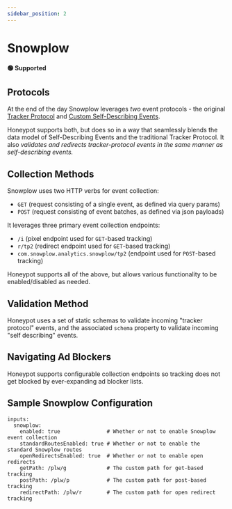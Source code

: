 ```yaml
---
sidebar_position: 2
---
```


# Snowplow

**🟢 Supported**


## Protocols

At the end of the day Snowplow leverages *two* event protocols - the original [Tracker Protocol](https://docs.snowplowanalytics.com/docs/collecting-data/collecting-from-own-applications/snowplow-tracker-protocol/) and [Custom Self-Describing Events](https://docs.snowplowanalytics.com/docs/collecting-data/collecting-from-own-applications/javascript-trackers/javascript-tracker/javascript-tracker-v2/tracking-specific-events/#tracking-custom-self-describing-events).

Honeypot supports both, but does so in a way that seamlessly blends the data model of Self-Describing Events and the traditional Tracker Protocol. It also *validates and redirects tracker-protocol events in the same manner as self-describing events.*

## Collection Methods

Snowplow uses two HTTP verbs for event collection:

  - `GET` (request consisting of a single event, as defined via query params)
  - `POST` (request consisting of event batches, as defined via json payloads)

It leverages three primary event collection endpoints:

  - `/i` (pixel endpoint used for `GET`-based tracking)
  - `r/tp2` (redirect endpoint used for `GET`-based tracking)
  - `com.snowplow.analytics.snowplow/tp2` (endpoint used for `POST`-based tracking)

Honeypot supports all of the above, but allows various functionality to be enabled/disabled as needed.

## Validation Method

Honeypot uses a set of static schemas to validate incoming "tracker protocol" events, and the associated `schema` property to validate incoming "self describing" events.

## Navigating Ad Blockers

Honeypot supports configurable collection endpoints so tracking does not get blocked by ever-expanding ad blocker lists.


## Sample Snowplow Configuration

```
inputs:
  snowplow:
    enabled: true               # Whether or not to enable Snowplow event collection
    standardRoutesEnabled: true # Whether or not to enable the standard Snowplow routes
    openRedirectsEnabled: true  # Whether or not to enable open redirects
    getPath: /plw/g             # The custom path for get-based tracking
    postPath: /plw/p            # The custom path for post-based tracking
    redirectPath: /plw/r        # The custom path for open redirect tracking
